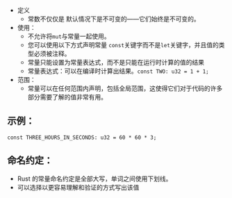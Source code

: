 - 定义
	- 常数不仅仅是 默认情况下是不可变的——它们始终是不可变的。
- 使用：
	- 不允许将`mut`与常量一起使用。
	- 您可以使用以下方式声明常量 `const`关键字而不是`let`关键字，并且值的类型必须被注释。
	- 常量只能设置为常量表达式，而不是只能在运行时计算的值的结果
	- 常量表达式：可以在编译时计算出结果。`const TWO: u32 = 1 + 1;`
- 范围：
	- 常量可以在任何范围内声明，包括全局范围，这使得它们对于代码的许多部分需要了解的值非常有用。    
## 示例：

`const THREE_HOURS_IN_SECONDS: u32 = 60 * 60 * 3;`

## 命名约定：

- Rust 的常量命名约定是全部大写，单词之间使用下划线。
- 可以选择以更容易理解和验证的方式写出该值